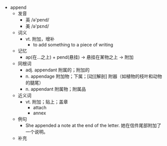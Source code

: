 - append
  - 发音
    - 英 /ə'pend/
    - 美 /ə'pɛnd/
  - 词义
    - vt. 附加，增补
      - to add something to a piece of writing
  - 记忆
    - ap(在…之上) + pend(悬挂) → 悬挂在某物之上 → 附加
  - 同根词
    - adj. appendant 附属的；附加的
    - n. appendage 附加物；下属；[动][解剖] 附器（如植物的枝叶和动物的腿尾）
    - n. appendant 附属物；附属品
  - 近义词
    - vt. 附加；贴上；盖章
      - attach
      - annex
  - 例句
    - She appended a note at the end of the letter. 她在信件尾部附加了一个说明。
  - 补充